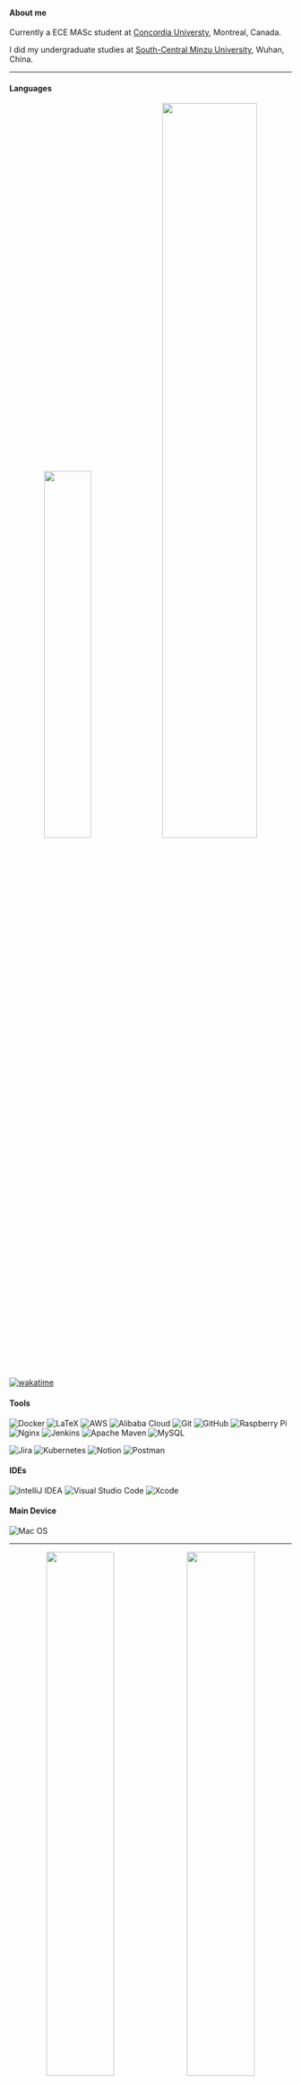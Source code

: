 
#### About me
Currently a ECE MASc student at [Concordia Universty](https://www.concordia.ca/), Montreal, Canada.

I did my undergraduate studies at [South-Central Minzu University](https://www.scuec.edu.cn/), Wuhan, China.

----

#### Languages

<p align="center">
  <img width="41%" src="https://github-readme-stats.vercel.app/api/top-langs/?username=youyinnn&hide=HTML&langs_count=10&layout=compact&theme=swift">
  <img width="58%" src="https://github-readme-stats.vercel.app/api/wakatime?username=youyinnn&theme=swift&langs_count=10&hide=other&layout=compact&custom_title=Wakatime since DEC/9/2021">
</p>

<!-- ![Java](https://img.shields.io/badge/-java-black?style=flat-square&logo=java)
![JavaScript](https://img.shields.io/badge/-JavaScript-black?style=flat-square&logo=javascript)
![Nodejs](https://img.shields.io/badge/-Nodejs-black?style=flat-square&logo=Node.js)
![Python](https://img.shields.io/badge/-Python-black?style=flat-square&logo=Python)
![Latex](https://img.shields.io/badge/-Latex-black?style=flat-square&logo=overleaf)

![HTML5](https://img.shields.io/badge/-HTML5-black?style=flat-square&logo=html5&logoColor=white)
![CSS3](https://img.shields.io/badge/-CSS3-black?style=flat-square&logo=css3)
![Bootstrap](https://img.shields.io/badge/-Bootstrap-563D7C?style=flat-square&logo=bootstrap) -->

[![wakatime](https://wakatime.com/badge/user/71877d58-88ba-4a68-934f-ddcc654b5da0.svg)](https://wakatime.com/@71877d58-88ba-4a68-934f-ddcc654b5da0)
<!--START_SECTION:waka-->

<!--END_SECTION:waka-->



#### Tools

<!-- https://github.com/Ileriayo/markdown-badges -->
  
![Docker](https://img.shields.io/badge/-Docker-black?style=flat-square&logo=docker)
![LaTeX](https://img.shields.io/badge/latex-%23008080.svg?style=flat-square&logo=latex&logoColor=white)
![AWS](https://img.shields.io/badge/AWS-%23FF9900.svg?style=flat-square&logo=amazon-aws&logoColor=white)
![Alibaba Cloud](https://img.shields.io/badge/Alibaba%20Cloud-232F7E?style=flat-square&logo=alibaba-cloud)
![Git](https://img.shields.io/badge/git-%23F05033.svg?style=flat-square&logo=git&logoColor=white)
![GitHub](https://img.shields.io/badge/github-%23121011.svg?style=flat-square&logo=github&logoColor=white)
![Raspberry Pi](https://img.shields.io/badge/-RaspberryPi-C51A4A?style=flat-square&logo=Raspberry-Pi)
![Nginx](https://img.shields.io/badge/nginx-%23009639.svg?style=flat-square&logo=nginx&logoColor=white)
![Jenkins](https://img.shields.io/badge/jenkins-%232C5263.svg?style=flat-square&logo=jenkins&logoColor=white)
![Apache Maven](https://img.shields.io/badge/Apache%20Maven-C71A36?style=flat-square&logo=Apache%20Maven&logoColor=white)
![MySQL](https://img.shields.io/badge/mysql-%2300f.svg?style=flat-square&logo=mysql&logoColor=white)

![Jira](https://img.shields.io/badge/jira-%230A0FFF.svg?style=flat-square&logo=jira&logoColor=white)
![Kubernetes](https://img.shields.io/badge/kubernetes-%23326ce5.svg?style=flat-square&logo=kubernetes&logoColor=white)
![Notion](https://img.shields.io/badge/Notion-%23000000.svg?style=flat-square&logo=notion&logoColor=white)
![Postman](https://img.shields.io/badge/Postman-FF6C37?style=flat-square&logo=postman&logoColor=white)

#### IDEs

![IntelliJ IDEA](https://img.shields.io/badge/IntelliJIDEA-000000.svg?style=flat-square&logo=intellij-idea&logoColor=white)
![Visual Studio Code](https://img.shields.io/badge/Visual%20Studio%20Code-0078d7.svg?style=flat-square&logo=visual-studio-code&logoColor=white)
![Xcode](https://img.shields.io/badge/Xcode-007ACC?style=flat-square&logo=Xcode&logoColor=white)

#### Main Device

![Mac OS](https://img.shields.io/badge/mac%20os-000000?style=flat-square&logo=macos&logoColor=F0F0F0)


----

<p align="center">
  <img width="49%" src="https://github-readme-stats.vercel.app/api?username=youyinnn&include_all_commits=true&count_private=true&show_icons=true&theme=nord" />
  <img width="49%" src="https://github-readme-streak-stats.herokuapp.com/?user=youyinnn&theme=nord&hide_border=true" />
</p>
<!-- <p align="left"><img src="https://github-readme-stats.vercel.app/api?username=youyinnn&show_icons=true&theme=panda"></p> -->


<p align="center">Thanks</p>
 
